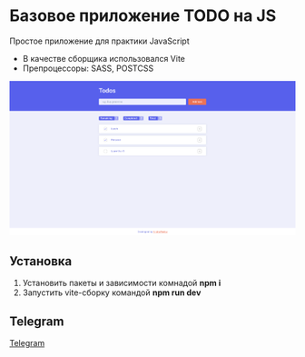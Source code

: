 # Базовое приложение TODO на JS

Простое приложение для практики JavaScript

- В качестве сборщика использовался Vite
- Препроцессоры: SASS, POSTCSS

![Main Page](github-imgs/1.png)

## Установка

1. Установить пакеты и зависимости комнадой **npm i**
2. Запустить vite-сборку командой **npm run dev**

## Telegram

[Telegram](https://t.me/elsenimic)
